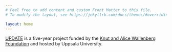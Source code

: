 ```yaml
---
# Feel free to add content and custom Front Matter to this file.
# To modify the layout, see https://jekyllrb.com/docs/themes/#overriding-theme-defaults

layout: home
---
```


<a href="https://kaw.wallenberg.org/nasta-generations-system-uppdatering-av-inbyggd-programvara">UPDATE</a> is a five-year project funded by the <a href="https://kaw.wallenberg.org/">Knut and Alice Wallenberg Foundation</a> and hosted by Uppsala University.
